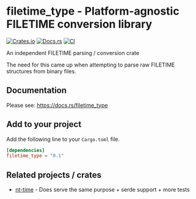 # filetime_type - Platform-agnostic FILETIME conversion library

[![Crates.io](https://img.shields.io/crates/v/filetime_type.svg)](https://crates.io/crates/filetime_type)
[![Docs.rs](https://docs.rs/filetime_type/badge.svg)](https://docs.rs/filetime_type)
[![CI](https://github.com/OpenXbox/filetime_type-rs/workflows/Test/badge.svg)](https://github.com/OpenXbox/filetime_type-rs/actions)


An independent FILETIME parsing / conversion crate

The need for this came up when attempting to parse raw FILETIME structures
from binary files.

## Documentation

Please see: <https://docs.rs/filetime_type>

## Add to your project

Add the following line to your `Cargo.toml` file.

```toml
[dependencies]
filetime_type = "0.1"
```

## Related projects / crates

- [nt-time](https://crates.io/crates/nt-time) - Does serve the same purpose + serde support + more tests
